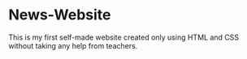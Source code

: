 # News-Website
This is my first self-made website created only using HTML and CSS without taking any help from teachers.
